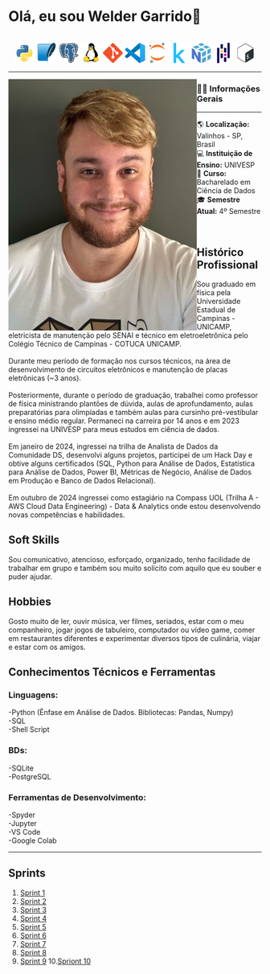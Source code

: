 # Olá, eu sou Welder Garrido👋

<br>

<div align="center">
  <img src=img/logos/python_logo.svg height="40" alt="Python logo" />
  <img src=img/logos/sqlite_logo.svg height="40" alt="SQLite logo" />
  <img src=img/logos/postgresql_logo.svg height="40" alt="PostgreSQL logo" />
  <img src=img/logos/linux_logo.svg height="40" alt="Linux logo" />
  <img src=img/logos/git_logo.svg height="40" alt="Git logo" />
  <img src=img/logos/vscode_logo.svg height="40" alt="VSCode logo" />
  <img src=img/logos/jupyter_logo.svg height="40" alt="Jupyter logo" />
  <img src=img/logos/kaggle_logo.svg height="40" alt="Kaggle logo" />
  <img src=img/logos/numpy_logo.svg height="40" alt="NumPy logo" />
  <img src=img/logos/pandas_logo.svg height="40" alt="Pandas logo" />
  <img src=img/logos/bash_logo.svg height="40" alt="Bash logo" />
</div>


---

<img align="left" height="500" src="img/perfilt.jpg" />


### 👩‍💻 Informações Gerais

---

🌎 **Localização:** Valinhos - SP, Brasil  
💻 **Instituição de Ensino:** UNIVESP  
🎯 **Curso:** Bacharelado em Ciência de Dados  
🎓 **Semestre Atual:** 4º Semestre

<br>

## **Histórico Profissional**

<p>Sou graduado em física pela Universidade Estadual de Campinas - UNICAMP, eletricista de manutenção pelo SENAI e técnico em eletroeletrônica pelo Colégio Técnico de Campinas - COTUCA UNICAMP.<br><br>
Durante meu período de formação nos cursos técnicos, na área de desenvolvimento de circuitos eletrônicos e manutenção de placas eletrônicas (~3 anos).<br><br>
Posteriormente, durante o período de graduação, trabalhei como professor de física ministrando plantões de dúvida, aulas de aprofundamento, aulas preparatórias para olimpíadas e também aulas para cursinho pré-vestibular e ensino médio regular. Permaneci na carreira por 14 anos e em 2023 ingressei na UNIVESP para meus estudos em ciência de dados.<br><br>
Em janeiro de 2024, ingressei na trilha de Analista de Dados da Comunidade DS, desenvolvi alguns projetos, participei de um Hack Day e obtive alguns certificados (SQL, Python para Análise de Dados, Estatística para Análise de Dados, Power BI, Métricas de Negócio, Análise de Dados em Produção e Banco de Dados Relacional).<br><br>
Em outubro de 2024 ingressei como estagiário na Compass UOL (Trilha A - AWS Cloud Data Engineering) - Data & Analytics onde estou desenvolvendo novas competências e habilidades.</p>

## **Soft Skills**

Sou comunicativo, atencioso, esforçado, organizado, tenho facilidade de trabalhar em grupo e também sou muito solícito com aquilo que eu souber e puder ajudar.  

## **Hobbies**  

Gosto muito de ler, ouvir música, ver filmes, seriados, estar com o meu companheiro, jogar jogos de tabuleiro, computador ou vídeo game, comer em restaurantes diferentes e experimentar diversos tipos de culinária, viajar e estar com os amigos.


## **Conhecimentos Técnicos e Ferramentas**
### **Linguagens:** 
-Python (Ênfase em Análise de Dados. Bibliotecas: Pandas, Numpy)<br>
-SQL<br>
-Shell Script

### **BDs:** 
-SQLite<br>
-PostgreSQL<br>

### **Ferramentas de Desenvolvimento:** 
-Spyder<br>
-Jupyter<br>
-VS Code<br>
-Google Colab<br>


---

## Sprints 

1. [Sprint 1](/Sprint1/README.md)
2. [Sprint 2](/Sprint2/README.md)
3. [Sprint 3](/Sprint3/README.md)
4. [Sprint 4](/Sprint4/README.md)
5. [Sprint 5](/Sprint5/README.md)
6. [Sprint 6](/Sprint6/README.md)
7. [Sprint 7](/Sprint7/README.md)
8. [Sprint 8](/Sprint8/README.md)
9. [Sprint 9](/Sprint9/README.md)
10.[Spriont 10](/Sprint10/README.md)